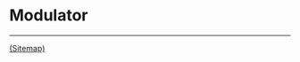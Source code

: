 # Modulator

---

[(Sitemap)](https://github.com/way-of-the-sunvox/Way-of-the-SunVox/blob/master/Sitemap.md)
